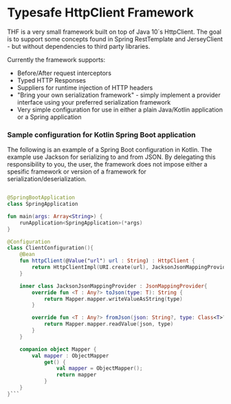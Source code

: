 # Typesafe HttpClient Framework


THF is a very small framework built on top of Java 10´s HttpClient. The goal is to support some concepts found in 
Spring RestTemplate and JerseyClient - but without dependencies to third party libraries.

Currently the framework supports:
- Before/After request interceptors
- Typed HTTP Responses 
- Suppliers for runtime injection of HTTP headers
- "Bring your own serialization framework" - simply implement a provider interface using your preferred serialization framework
- Very simple configuration for use in either a plain Java/Kotlin application or a Spring application 



### Sample configuration for Kotlin Spring Boot application
The following is an example of a Spring Boot configuration in Kotlin. The example use Jackson for serializing to and from JSON. By delegating this responsibility to you, the user, the framework does not impose either a spesific framework or version of a framework for serialization/deserialization.
```kotlin

@SpringBootApplication
class SpringApplication

fun main(args: Array<String>) {
	runApplication<SpringApplication>(*args)
}

@Configuration
class ClientConfiguration(){
	@Bean
	fun httpClient(@Value("url") url : String) : HttpClient {
		return HttpClientImpl(URI.create(url), JacksonJsonMappingProvider())
	}

	inner class JacksonJsonMappingProvider : JsonMappingProvider{
		override fun <T : Any?> toJson(type: T): String {
			return Mapper.mapper.writeValueAsString(type)
		}

		override fun <T : Any?> fromJson(json: String?, type: Class<T>?): T {
			return Mapper.mapper.readValue(json, type)
		}
	}

	companion object Mapper {
		val mapper : ObjectMapper
			get() {
				val mapper = ObjectMapper();
				return mapper
			}
	}
}```
